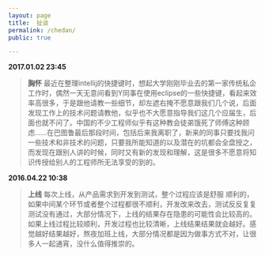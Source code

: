 ```yaml
---
layout: page
title:  扯谈
permalink: /chedan/
public: true

---
```




**2017.01.02 23:45**   
> **胸怀**  最近在整理intellij的快捷键时，想起大学刚刚毕业去的第一家传统私企工作时，偶然一天无意间看到Y同事在使用eclipse的一些快捷键，看起来效率高很多，于是跟他请教一些细节，却左遮右掩不愿意跟我们几个说，后面发现工作上的技术问题请教他，似乎也不大愿意指导我们这几个应届生，后面也就不问了。中国的不少工程师似乎有这种教会徒弟饿死了师傅这种顾虑......在巴图鲁最后那段时间，包括后来我离职了，新来的同事只要找我问一些技术和非技术的问题，只要我所能知道的以及潜在的坑都会全盘授之，而发现在跟别人讲的时候，同时又有新的发现和理解，这是很多不愿意将知识传授给别人的工程师所无法享受的到的。

**2016.04.22 10:38**  
> **上线** 每次上线，从产品需求到开发到测试，整个过程应该是舒服 顺利的，如果中间某个环节或者整个过程都很不顺利，开发改来改去，测试反反复复测试没有通过，大部分情况下，上线的结果存在隐患的可能性会比较高的。如果上线过程比较顺利，开发过程也比较清晰，上线结果结果就会越好。感觉越好结果越好，熬夜加班上线，大部分情况都是因为做事方式不对，让很多人一起通宵，没什么值得推崇的。

